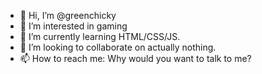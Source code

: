 - 👋 Hi, I’m @greenchicky
- 👀 I’m interested in gaming
- 🌱 I’m currently learning HTML/CSS/JS.
- 💞️ I’m looking to collaborate on actually nothing.
- 📫 How to reach me:
Why would you want to talk to me?

